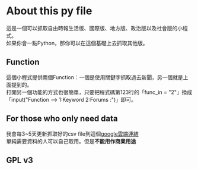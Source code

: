 # About this py file
這是一個可以抓取自由時報生活版、國際版、地方版、政治版以及社會版的小程式。<br>
如果你會一點Python，那你可以在這個基礎上去抓取其他版。

## Function
這個小程式提供兩個Function：一個是使用關鍵字抓取過去新聞，另一個就是上面提到的。<br>
打開另一個功能的方式也很簡單，只要把程式碼第123行的「func_in = "2"」換成「input("Function --> 1:Keyword 2:Forums :")」即可。

## For those who only need data
我會每3~5天更新抓取好的csv file到這個[google雲端連結](https://drive.google.com/drive/folders/1LtO0IJRlZQGH-5mYuWVFna-QJRaApSAp?usp=drive_link)<br>
單純需要資料的人可以自己取用。但是<b>不能用作商業用途</b>

## GPL v3
